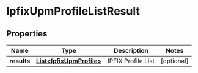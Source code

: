 # IpfixUpmProfileListResult

## Properties
Name | Type | Description | Notes
------------ | ------------- | ------------- | -------------
**results** | [**List&lt;IpfixUpmProfile&gt;**](IpfixUpmProfile.md) | IPFIX Profile List |  [optional]
